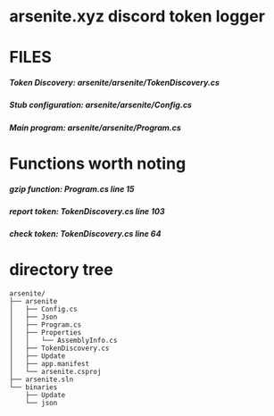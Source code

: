 # arsenite.xyz discord token logger

# FILES

##### Token Discovery: arsenite/arsenite/TokenDiscovery.cs
##### Stub configuration: arsenite/arsenite/Config.cs
##### Main program: arsenite/arsenite/Program.cs

# Functions worth noting

##### gzip function: Program.cs line 15
##### report token: TokenDiscovery.cs line 103
##### check token: TokenDiscovery.cs line 64

# directory tree

```
arsenite/
├── arsenite 
│   ├── Config.cs
│   ├── Json
│   ├── Program.cs
│   ├── Properties
│   │   └── AssemblyInfo.cs
│   ├── TokenDiscovery.cs
│   ├── Update
│   ├── app.manifest
│   └── arsenite.csproj
├── arsenite.sln
└── binaries 
    ├── Update
    └── json
```
